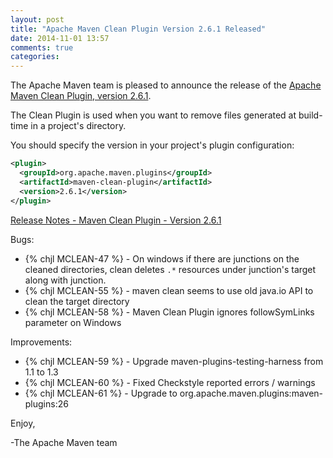 ```yaml
---
layout: post
title: "Apache Maven Clean Plugin Version 2.6.1 Released"
date: 2014-11-01 13:57
comments: true
categories: 
---
```

The Apache Maven team is pleased to announce the release of the 
[Apache Maven Clean Plugin, version 2.6.1](http://maven.apache.org/plugins/maven-clean-plugin/).

The Clean Plugin is used when you want to remove files generated at build-time
in a project's directory.

You should specify the version in your project's plugin configuration:

``` xml
<plugin>
  <groupId>org.apache.maven.plugins</groupId>
  <artifactId>maven-clean-plugin</artifactId>
  <version>2.6.1</version>
</plugin>
```

[Release Notes - Maven Clean Plugin - Version 2.6.1](http://jira.codehaus.org/secure/ReleaseNote.jspa?projectId=11128&version=20685)

Bugs:

 * {% chjl MCLEAN-47 %} - On windows if there are junctions on the cleaned directories, clean deletes `.*` resources under junction's target along with junction.
 * {% chjl MCLEAN-55 %} - maven clean seems to use old java.io API to clean the target directory
 * {% chjl MCLEAN-58 %} - Maven Clean Plugin ignores followSymLinks parameter on Windows

Improvements:

 * {% chjl MCLEAN-59 %} - Upgrade maven-plugins-testing-harness from 1.1 to 1.3
 * {% chjl MCLEAN-60 %} - Fixed Checkstyle reported errors / warnings
 * {% chjl MCLEAN-61 %} - Upgrade to org.apache.maven.plugins:maven-plugins:26

Enjoy,

-The Apache Maven team
